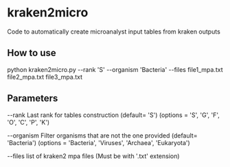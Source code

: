 # kraken2micro
Code to automatically create microanalyst input tables from kraken outputs

## How to use

python kraken2micro.py --rank 'S' --organism 'Bacteria' --files file1_mpa.txt file2_mpa.txt	file3_mpa.txt

## Parameters
--rank   Last rank for tables construction (default= 'S') (options = 'S', 'G', 'F', 'O', 'C', 'P', 'K')

--organism  Filter organisms that are not the one provided (default= 'Bacteria') (options = 'Bacteria', 'Viruses', 'Archaea', 'Eukaryota')

--files list of kraken2 mpa files (Must be with '.txt' extension)

